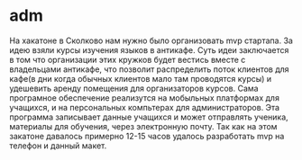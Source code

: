 # adm
 На хакатоне в Сколково нам нужно было организовать mvp стартапа. За идею взяли курсы изучения языков в антикафе. 
 Суть идеи заключается в том что организации этих кружков будет вестись вместе с владельцами антикафе, что позволит
 распределить поток клиентов для кафе(в дни когда обычных клиентов мало там проводятся курсы)
 и удешевить аренду помещения для организаторов курсов. 
 Сама програмное обеспечение реализутся на мобыльных платформах для учащихся, и на персональных компьтерах для администраторов.
 Эта программа записывает данные учащихся и может отправлять ученика, материалы для обучения, через электронную почту.
 Так как на этом закатоне давалось примерно 12-15 часов удалось разработать mvp на телефон и данный макет.
